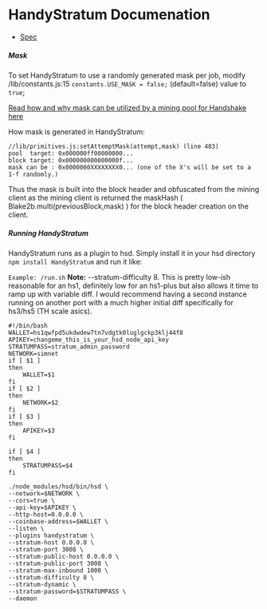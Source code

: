 # HandyStratum Documenation

- [Spec](spec.md)

##### Mask

To set HandyStratum to use a randomly generated mask per job, modify /lib/constants.js:15 ```constants.USE_MASK = false;``` (default=false) value to ```true```;

[Read how and why mask can be utilized by a mining pool for Handshake here](https://github.com/handshake-org/hsd/blob/master/lib/primitives/abstractblock.js#L368-L408)

How mask is generated in HandyStratum:
```
//lib/primitives.js:setAttemptMask(attempt,mask) (line 483)
pool  target: 0x000000ff00000000...
block target: 0x000000000000000f...
mask can be : 0x0000000XXXXXXXX0... (one of the X's will be set to a 1-f randomly.)
```
Thus the mask is built into the block header and obfuscated from the mining client as the mining client is returned the maskHash ( Blake2b.multi(previousBlock,mask) ) for the block header creation on the client.

##### Running HandyStratum
HandyStratum runs as a plugin to hsd. Simply install it in your hsd directory ```npm install HandyStratum``` and run it like:

```Example: /run.sh```
**Note:** --stratum-difficulty 8. This is pretty low-ish reasonable for an hs1, definitely low for an hs1-plus but also allows it time to ramp up with variable diff. I would recommend having a second instance running on another port with a much higher initial diff specifically for hs3/hs5 (TH scale asics).
```
#!/bin/bash
WALLET=hs1qwfpd5ukdwdew7tn7vdgtk0luglgckp3klj44f8
APIKEY=changeme_this_is_your_hsd_node_api_key
STRATUMPASS=stratum_admin_password
NETWORK=simnet
if [ $1 ]
then
	WALLET=$1
fi
if [ $2 ]
then
	NETWORK=$2
fi
if [ $3 ]
then
	APIKEY=$3
fi

if [ $4 ]
then
	STRATUMPASS=$4
fi

./node_modules/hsd/bin/hsd \
--network=$NETWORK \
--cors=true \
--api-key=$APIKEY \
--http-host=0.0.0.0 \
--coinbase-address=$WALLET \
--listen \
--plugins handystratum \
--stratum-host 0.0.0.0 \
--stratum-port 3008 \
--stratum-public-host 0.0.0.0 \
--stratum-public-port 3008 \
--stratum-max-inbound 1000 \
--stratum-difficulty 8 \
--stratum-dynamic \
--stratum-password=$STRATUMPASS \
--daemon
```